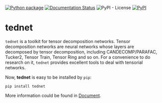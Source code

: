 [![Python package](https://github.com/tnbar/tednet/actions/workflows/python-package.yml/badge.svg)](https://github.com/tnbar/tednet/actions/workflows/python-package.yml)
[![Documentation Status](https://readthedocs.org/projects/tednet/badge/?version=latest)](https://tednet.readthedocs.io/en/latest/?badge=latest)
![PyPI - License](https://img.shields.io/pypi/l/tednet)
[![PyPI](https://img.shields.io/pypi/v/tednet)](https://pypi.org/project/tednet/)

# tednet
``tednet`` is a toolkit for tensor decomposition networks. Tensor decomposition networks are neural networks whose layers are decomposed by tensor decomposition, including CANDECOMP/PARAFAC, Tucker2, Tensor Train, Tensor Ring and so on. For a convenience to do research on it, ``tednet`` provides excellent tools to deal with tensorial networks.


Now, **tednet** is easy to be installed by `pip`:

```shell script
pip install tednet
```

More information could be found in [Document](https://tednet.readthedocs.io/en/latest/index.html).
